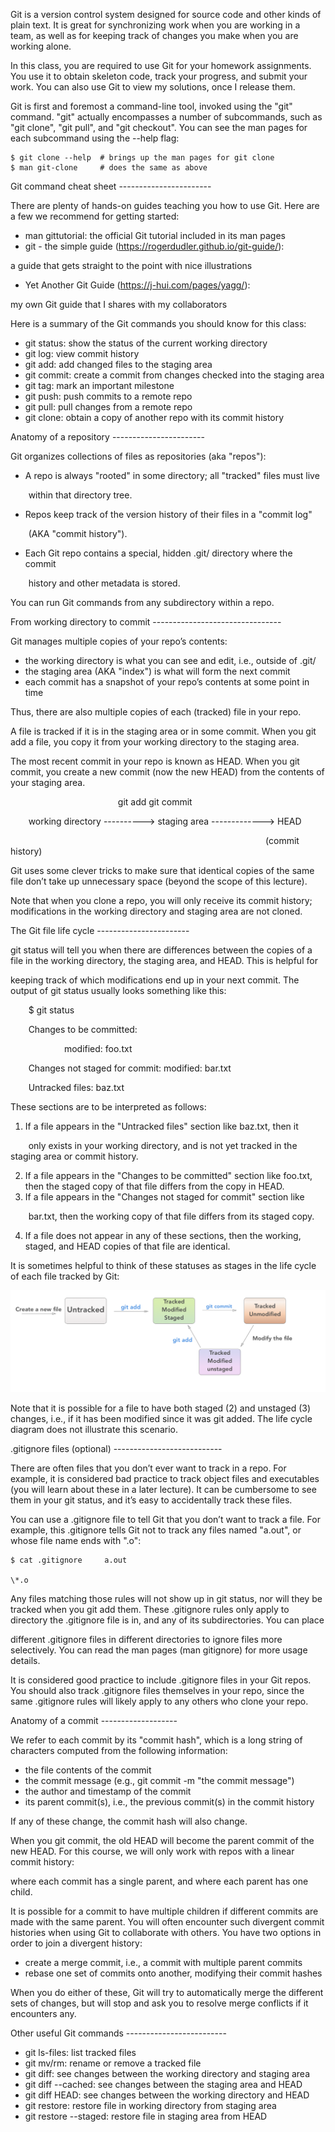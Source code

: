 Git is a version control system designed for source code and other kinds of plain text.
It is great for synchronizing work when you are working in a team, as well as for keeping track of changes you make when you are working alone.

In this class, you are required to use Git for your homework assignments. You use it to obtain skeleton code, track your progress, and submit your work. You can also use Git to view my solutions, once I release them.

Git is first and foremost a command-line tool, invoked using the "git" command. "git" actually encompasses a number of subcommands, such as "git clone", "git pull", and "git checkout".
You can see the man pages for each subcommand using the --help flag:

	$ git clone --help  # brings up the man pages for git clone
	$ man git-clone     # does the same as above

Git command cheat sheet -----------------------

There are plenty of hands-on guides teaching you how to use Git.
Here are a few we recommend for getting started:

- man gittutorial: the official Git tutorial included in its man pages
- git - the simple guide (https://rogerdudler.github.io/git-guide/):

a guide that gets straight to the point with nice illustrations

- Yet Another Git Guide (https://j-hui.com/pages/yagg/):

my own Git guide that I shares with my collaborators

Here is a summary of the Git commands you should know for this class:

- git status: show the status of the current working directory
- git log: view commit history
- git add: add changed files to the staging area
- git commit: create a commit from changes checked into the staging area
- git tag: mark an important milestone
- git push: push commits to a remote repo
- git pull: pull changes from a remote repo
- git clone: obtain a copy of another repo with its commit history

Anatomy of a repository -----------------------

Git organizes collections of files as repositories (aka "repos"):

- A repo is always "rooted" in some directory; all "tracked" files must live

`    `within that directory tree.

- Repos keep track of the version history of their files in a "commit log"

`    `(AKA "commit history").

- Each Git repo contains a special, hidden .git/ directory where the commit

`    `history and other metadata is stored.

You can run Git commands from any subdirectory within a repo.

From working directory to commit --------------------------------

Git manages multiple copies of your repo’s contents:

- the working directory is what you can see and edit, i.e., outside of .git/
- the staging area (AKA "index") is what will form the next commit
- each commit has a snapshot of your repo’s contents at some point in time

Thus, there are also multiple copies of each (tracked) file in your repo.

A file is tracked if it is in the staging area or in some commit.  When you git add a file, you copy it from your working directory to the staging area.

The most recent commit in your repo is known as HEAD.  When you git commit, you create a new commit (now the new HEAD) from the contents of your staging area.

`                        `git add                  git commit

`    `working directory ----------> staging area -------------> HEAD

`                                                         `(commit history)

Git uses some clever tricks to make sure that identical copies of the same file don’t take up unnecessary space (beyond the scope of this lecture).

Note that when you clone a repo, you will only receive its commit history; modifications in the working directory and staging area are not cloned.

The Git file life cycle -----------------------

git status will tell you when there are differences between the copies of a file in the working directory, the staging area, and HEAD.  This is helpful for

keeping track of which modifications end up in your next commit.  The output of git status usually looks something like this:

`    `$ git status

`    `Changes to be committed:

`            `modified:   foo.txt

`    `Changes not staged for commit:             modified:   bar.txt

`    `Untracked files:             baz.txt

These sections are to be interpreted as follows:

1) If a file appears in the "Untracked files" section like baz.txt, then it

`    `only exists in your working directory, and is not yet tracked in the staging     area or commit history.

2) If a file appears in the "Changes to be committed" section like foo.txt,     then the staged copy of that file differs from the copy in HEAD.
2) If a file appears in the "Changes not staged for commit" section like

`    `bar.txt, then the working copy of that file differs from its staged copy.

4) If a file does not appear in any of these sections, then the working,     staged, and HEAD copies of that file are identical.

It is sometimes helpful to think of these statuses as stages in the life cycle of each file tracked by Git:

![git-create-new-file.png](../images/git.png)

Note that it is possible for a file to have both staged (2) and unstaged (3) changes, i.e., if it has been modified since it was git added.  The life cycle diagram does not illustrate this scenario.

.gitignore files (optional) ---------------------------

There are often files that you don’t ever want to track in a repo.  For example, it is considered bad practice to track object files and executables (you will learn about these in a later lecture).  It can be cumbersome to see them in your git status, and it’s easy to accidentally track these files.

You can use a .gitignore file to tell Git that you don’t want to track a file. For example, this .gitignore tells Git not to track any files named "a.out", or whose file name ends with ".o":

	$ cat .gitignore     a.out

	\*.o

Any files matching those rules will not show up in git status, nor will they be tracked when you git add them.  These .gitignore rules only apply to directory the .gitignore file is in, and any of its subdirectories.  You can place

different .gitignore files in different directories to ignore files more selectively.  You can read the man pages (man gitignore) for more usage details.

It is considered good practice to include .gitignore files in your Git repos. You should also track .gitignore files themselves in your repo, since the same .gitignore rules will likely apply to any others who clone your repo.

Anatomy of a commit -------------------

We refer to each commit by its "commit hash", which is a long string of characters computed from the following information:

- the file contents of the commit
- the commit message (e.g., git commit -m "the commit message")
- the author and timestamp of the commit
- its parent commit(s), i.e., the previous commit(s) in the commit history

If any of these change, the commit hash will also change.

When you git commit, the old HEAD will become the parent commit of the new HEAD. For this course, we will only work with repos with a linear commit history:

where each commit has a single parent, and where each parent has one child.

It is possible for a commit to have multiple children if different commits are made with the same parent.  You will often encounter such divergent commit histories when using Git to collaborate with others.  You have two options in order to join a divergent history:

- create a merge commit, i.e., a commit with multiple parent commits
- rebase one set of commits onto another, modifying their commit hashes

When you do either of these, Git will try to automatically merge the different sets of changes, but will stop and ask you to resolve merge conflicts if it encounters any.

Other useful Git commands -------------------------

- git ls-files: list tracked files
- git mv/rm: rename or remove a tracked file
- git diff: see changes between the working directory and staging area
- git diff --cached: see changes between the staging area and HEAD
- git diff HEAD: see changes between the working directory and HEAD
- git restore: restore file in working directory from staging area
- git restore --staged: restore file in staging area from HEAD

